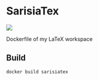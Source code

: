 # SarisiaTex

[![](https://img.shields.io/static/v1?logo=docker&label=GitHub&message=Packages&color=0db7ed)](https://github.com/sarisia/tex/packages)

Dockerfile of my LaTeX workspace

## Build

```
docker build sarisiatex
```
